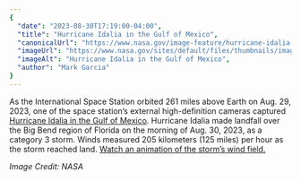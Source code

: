 ```yaml
---
{
  "date": "2023-08-30T17:19:00-04:00",
  "title": "Hurricane Idalia in the Gulf of Mexico",
  "canonicalUrl": "https://www.nasa.gov/image-feature/hurricane-idalia-in-the-gulf-of-mexico",
  "imageUrl": "https://www.nasa.gov/sites/default/files/thumbnails/image/iss069e084548.jpg",
  "imageAlt": "Hurricane Idalia in the Gulf of Mexico",
  "author": "Mark Garcia"
}
---
```


As the International Space Station orbited 261 miles above Earth on Aug. 29, 2023, one of the space station’s external high-definition cameras captured [Hurricane Idalia in the Gulf of Mexico](https://earthobservatory.nasa.gov/images/151767/idalia-roars-into-the-gulf-of-mexico). Hurricane Idalia made landfall over the Big Bend region of Florida on the morning of Aug. 30, 2023, as a category 3 storm. Winds measured 205 kilometers (125 miles) per hour as the storm reached land. [Watch an animation of the storm’s wind field.](https://earthobservatory.nasa.gov/images/151771/idalia-spawns-major-winds)

_Image Credit: NASA_
